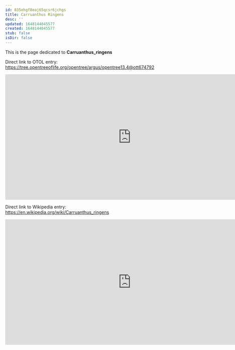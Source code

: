 ```yaml
---
id: 835ehgf8eaj65qcsr6jchgs
title: Carruanthus Ringens
desc: ''
updated: 1648144045577
created: 1648144045577
stub: false
isDir: false
---
```

This is the page dedicated to **Carruanthus_ringens**


Direct link to OTOL entry: https://tree.opentreeoflife.org/opentree/argus/opentree13.4@ott674792



<html>
    <body>
    <iframe src="https://tree.opentreeoflife.org/opentree/argus/opentree13.4@ott674792"
    width="800" height="400" frameborder="0" allowfullscreen> </iframe>
    </body>
</html>
    


Direct link to Wikipedia entry: https://en.wikipedia.org/wiki/Carruanthus_ringens



<html>
    <body>
    <iframe src="https://en.wikipedia.org/wiki/Carruanthus_ringens"
    width="800" height="400" frameborder="0" allowfullscreen> </iframe>
    </body>
</html>
    
